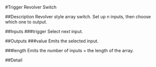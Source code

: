 #Trigger Revolver Switch

##Description
Revolver style array switch. Set up n inputs, then choose which one to output.

##Inputs
###trigger
Select next input.

##Outputs
###value
Emits the selected input.

###length
Emits the number of inputs = the length of the array.

##Detail

